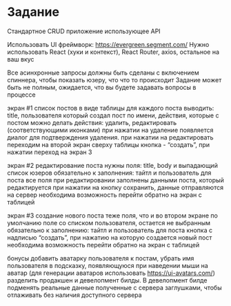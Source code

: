 # Задание

Стандартное CRUD приложение использующее API

Использовать UI фреймворк: https://evergreen.segment.com/
Нужно использовать React (хуки и контекст), React Router, axios, остальное на ваш вкус

Все асинхронные запросы должны быть сделаны с включением спиннера, чтобы показать юзеру, что что то происходит
Задание может быть не полным, ожидается, что вы будете задавать вопросы в процессе

экран #1
список постов в виде таблицы
для каждого поста выводить: title, пользователя который создал пост по имени, действия, которые с постом можно делать
действия: удалить, редактировать (соответствующими иконками)
при нажатии на удаление появляется диалог для подтверждения удаления.
при нажатии на редактировать переходим на второй экран
сверху таблицы кнопка - “создать”, при нажатии переход на экран 3

экран #2
редактирование поста
нужны поля: title, body и выпадающий список юзеров
обязательно к заполнения: тайтл и пользователь для поста
все поля при редактировании заполнены данными поста, который редактируется
при нажатии на кнопку сохранить,  данные отправляются на сервер
необходима возможность перейти обратно на экран с таблицей

экран #3
создание нового поста
теже поля, что и во втором экране
по умолчанию поле со списком пользователя, остается не выбранным
обязательно к заполнению: тайтл и пользователь для поста
кнопка с надписью “создать”, при нажатию на которую создается новый пост
необходима возможность перейти обратно на экран с таблицей


бонусы
добавить аватарку пользователя к постам, убрать имя пользователя в подсказку, появляющуюся при наведении мыши на аватар (для генерации аватаров использовать https://ui-avatars.com/)
разделить продакшен и девелопмент билды. В девелопмент билде подменять реальные данные полученные с сервера заглушками, чтобы отлаживать без наличия доступного сервера 
